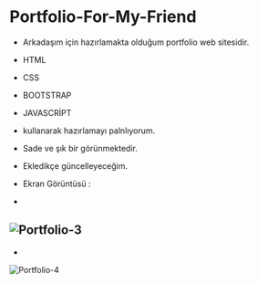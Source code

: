 # Portfolio-For-My-Friend

- Arkadaşım için hazırlamakta olduğum portfolio web sitesidir.

- HTML
- CSS
- BOOTSTRAP
- JAVASCRİPT
- kullanarak hazırlamayı palnlıyorum.

- Sade ve şık bir görünmektedir.

- Ekledikçe güncelleyeceğim.

- Ekran Görüntüsü :
- 
![Portfolio-3](https://github.com/ErenCanKONUK/Portfolio-For-My-Friend/assets/97176491/7464c354-2351-4914-826a-ee7b0bc6311c)
- 
- 
![Portfolio-4](https://github.com/ErenCanKONUK/Portfolio-For-My-Friend/assets/97176491/ed987a6b-c311-46ee-81af-72ec809616eb)
